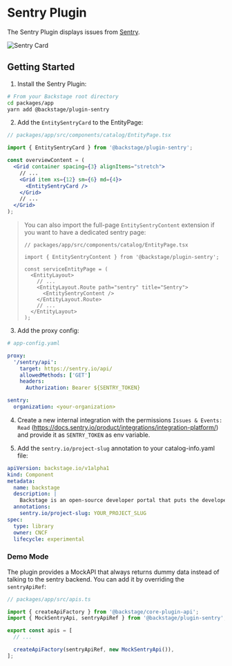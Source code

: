 # Sentry Plugin

The Sentry Plugin displays issues from [Sentry](https://sentry.io).

![Sentry Card](./docs/sentry-card.png)

## Getting Started

1. Install the Sentry Plugin:

```bash
# From your Backstage root directory
cd packages/app
yarn add @backstage/plugin-sentry
```

2. Add the `EntitySentryCard` to the EntityPage:

```jsx
// packages/app/src/components/catalog/EntityPage.tsx

import { EntitySentryCard } from '@backstage/plugin-sentry';

const overviewContent = (
  <Grid container spacing={3} alignItems="stretch">
    // ...
    <Grid item xs={12} sm={6} md={4}>
      <EntitySentryCard />
    </Grid>
    // ...
  </Grid>
);
```

> You can also import the full-page `EntitySentryContent` extension if you want to have a dedicated sentry page:
>
> ```tsx
> // packages/app/src/components/catalog/EntityPage.tsx
>
> import { EntitySentryContent } from '@backstage/plugin-sentry';
>
> const serviceEntityPage = (
>   <EntityLayout>
>     // ...
>     <EntityLayout.Route path="sentry" title="Sentry">
>       <EntitySentryContent />
>     </EntityLayout.Route>
>     // ...
>   </EntityLayout>
> );
> ```

3. Add the proxy config:

```yaml
# app-config.yaml

proxy:
  '/sentry/api':
    target: https://sentry.io/api/
    allowedMethods: ['GET']
    headers:
      Authorization: Bearer ${SENTRY_TOKEN}

sentry:
  organization: <your-organization>
```

4. Create a new internal integration with the permissions `Issues & Events: Read` (https://docs.sentry.io/product/integrations/integration-platform/) and provide it as `SENTRY_TOKEN` as env variable.

5. Add the `sentry.io/project-slug` annotation to your catalog-info.yaml file:

```yaml
apiVersion: backstage.io/v1alpha1
kind: Component
metadata:
  name: backstage
  description: |
    Backstage is an open-source developer portal that puts the developer experience first.
  annotations:
    sentry.io/project-slug: YOUR_PROJECT_SLUG
spec:
  type: library
  owner: CNCF
  lifecycle: experimental
```

### Demo Mode

The plugin provides a MockAPI that always returns dummy data instead of talking to the sentry backend.
You can add it by overriding the `sentryApiRef`:

```ts
// packages/app/src/apis.ts

import { createApiFactory } from '@backstage/core-plugin-api';
import { MockSentryApi, sentryApiRef } from '@backstage/plugin-sentry';

export const apis = [
  // ...

  createApiFactory(sentryApiRef, new MockSentryApi()),
];
```
